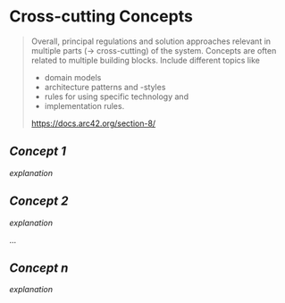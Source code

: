 # Cross-cutting Concepts
> Overall, principal regulations and solution approaches relevant in multiple parts (→ cross-cutting) of the system. Concepts are often related to multiple building blocks. Include different topics like 
> - domain models
> - architecture patterns and -styles
> - rules for using specific technology and 
> - implementation rules.
> 
> https://docs.arc42.org/section-8/

## *Concept 1*

*explanation*

## *Concept 2*

*explanation*

...

## *Concept n*

*explanation*
